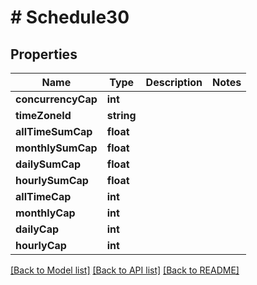 # # Schedule30

## Properties

Name | Type | Description | Notes
------------ | ------------- | ------------- | -------------
**concurrencyCap** | **int** |  |
**timeZoneId** | **string** |  |
**allTimeSumCap** | **float** |  |
**monthlySumCap** | **float** |  |
**dailySumCap** | **float** |  |
**hourlySumCap** | **float** |  |
**allTimeCap** | **int** |  |
**monthlyCap** | **int** |  |
**dailyCap** | **int** |  |
**hourlyCap** | **int** |  |

[[Back to Model list]](../../README.md#models) [[Back to API list]](../../README.md#endpoints) [[Back to README]](../../README.md)
